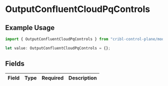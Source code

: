 # OutputConfluentCloudPqControls

## Example Usage

```typescript
import { OutputConfluentCloudPqControls } from "cribl-control-plane/models";

let value: OutputConfluentCloudPqControls = {};
```

## Fields

| Field       | Type        | Required    | Description |
| ----------- | ----------- | ----------- | ----------- |
